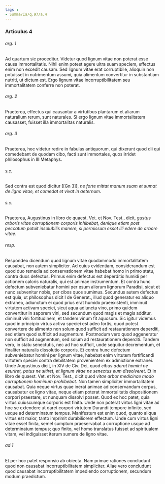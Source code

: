 ```yaml
---
tags : 
- Summa/Ia/q.97/a.4
---
```


### Articulus 4

###### arg. 1
Ad quartum sic proceditur. Videtur quod lignum vitae non poterat esse causa immortalitatis. Nihil enim potest agere ultra suam speciem, effectus enim non excedit causam. Sed lignum vitae erat corruptibile, alioquin non potuisset in nutrimentum assumi, quia alimentum convertitur in substantiam nutriti, ut dictum est. Ergo lignum vitae incorruptibilitatem seu immortalitatem conferre non poterat.

###### arg. 2
Praeterea, effectus qui causantur a virtutibus plantarum et aliarum naturalium rerum, sunt naturales. Si ergo lignum vitae immortalitatem causasset, fuisset illa immortalitas naturalis.

###### arg. 3
Praeterea, hoc videtur redire in fabulas antiquorum, qui dixerunt quod dii qui comedebant de quodam cibo, facti sunt immortales, quos irridet philosophus in III Metaphys.

###### s.c.
Sed contra est quod dicitur [[Gn 3]], *ne forte mittat manum suam et sumat de ligno vitae, et comedat et vivat in aeternum*.

###### s.c.
Praeterea, Augustinus in libro de quaest. Vet. et Nov. Test., dicit, *gustus arboris vitae corruptionem corporis inhibebat, denique etiam post peccatum potuit insolubilis manere, si permissum esset illi edere de arbore vitae*.

###### resp.
Respondeo dicendum quod lignum vitae quodammodo immortalitatem causabat, non autem simpliciter. Ad cuius evidentiam, considerandum est quod duo remedia ad conservationem vitae habebat homo in primo statu, contra duos defectus. Primus enim defectus est deperditio humidi per actionem caloris naturalis, qui est animae instrumentum. Et contra hunc defectum subveniebatur homini per esum aliorum lignorum Paradisi, sicut et nunc subvenitur nobis, per cibos quos sumimus. Secundus autem defectus est quia, ut philosophus dicit I de Generat., illud quod generatur ex aliquo extraneo, adiunctum ei quod prius erat humido praeexistenti, imminuit virtutem activam speciei, sicut aqua adiuncta vino, primo quidem convertitur in saporem vini, sed secundum quod magis et magis additur, diminuit vini fortitudinem, et tandem vinum fit aquosum. Sic igitur videmus quod in principio virtus activa speciei est adeo fortis, quod potest convertere de alimento non solum quod sufficit ad restaurationem deperditi, sed etiam quod sufficit ad augmentum. Postmodum vero quod aggeneratur non sufficit ad augmentum, sed solum ad restaurationem deperditi. Tandem vero, in statu senectutis, nec ad hoc sufficit, unde sequitur decrementum, et finaliter naturalis dissolutio corporis. Et contra hunc defectum subveniebatur homini per lignum vitae, habebat enim virtutem fortificandi virtutem speciei contra debilitatem provenientem ex admixtione extranei. Unde Augustinus dicit, in XIV de Civ. Dei, quod *cibus aderat homini ne esuriret, potus ne sitiret, et lignum vitae ne senectus eum dissolveret*. Et in libro de quaest. Vet. et Nov. Test., dicit quod *vitae arbor medicinae modo corruptionem hominum prohibebat*. Non tamen simpliciter immortalitatem causabat. Quia neque virtus quae inerat animae ad conservandum corpus, causabatur ex ligno vitae, neque etiam poterat immortalitatis dispositionem corpori praestare, ut nunquam dissolvi posset. Quod ex hoc patet, quia virtus cuiuscumque corporis est finita. Unde non poterat virtus ligni vitae ad hoc se extendere ut daret corpori virtutem Durandi tempore infinito, sed usque ad determinatum tempus. Manifestum est enim quod, quanto aliqua virtus est maior, tanto imprimit durabiliorem effectum. Unde cum virtus ligni vitae esset finita, semel sumptum praeservabat a corruptione usque ad determinatum tempus; quo finito, vel homo translatus fuisset ad spiritualem vitam, vel indiguisset iterum sumere de ligno vitae.

###### ad 1
Et per hoc patet responsio ab obiecta. Nam primae rationes concludunt quod non causabat incorruptibilitatem simpliciter. Aliae vero concludunt quod causabat incorruptibilitatem impediendo corruptionem, secundum modum praedictum.

